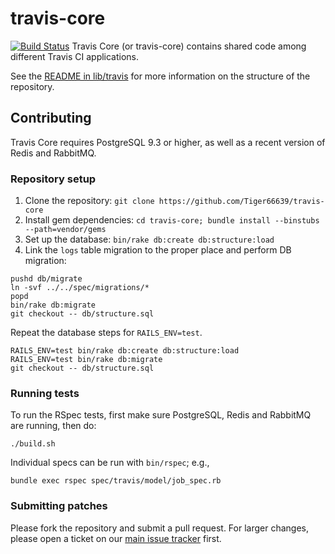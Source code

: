 # travis-core

[![Build Status](https://travis-ci.org/Tiger66639/travis-core.svg)](https://travis-ci.org/Tiger66639/travis-core)
Travis Core (or travis-core) contains shared code among different Travis CI applications.

See the [README in lib/travis](lib/travis) for more information on the structure of the repository.

## Contributing

Travis Core requires PostgreSQL 9.3 or higher, as well as a recent version of Redis and RabbitMQ.

### Repository setup

1. Clone the repository: `git clone https://github.com/Tiger66639/travis-core`
1. Install gem dependencies: `cd travis-core; bundle install --binstubs --path=vendor/gems`
1. Set up the database: `bin/rake db:create db:structure:load`
1. Link the `logs` table migration to the proper place and perform DB migration:
```sh-session
pushd db/migrate
ln -svf ../../spec/migrations/*
popd
bin/rake db:migrate
git checkout -- db/structure.sql
```

Repeat the database steps for `RAILS_ENV=test`.
```sh-session
RAILS_ENV=test bin/rake db:create db:structure:load
RAILS_ENV=test bin/rake db:migrate
git checkout -- db/structure.sql
```

### Running tests

To run the RSpec tests, first make sure PostgreSQL, Redis and
RabbitMQ are running, then do:

```
./build.sh
```

Individual specs can be run with `bin/rspec`; e.g.,

```
bundle exec rspec spec/travis/model/job_spec.rb
```

### Submitting patches

Please fork the repository and submit a pull request. For larger changes, please open a ticket on our [main issue tracker](https://github.com/Tiger66639/travis-core/issues) first.

